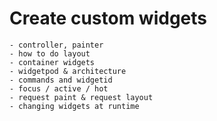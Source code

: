 # Create custom widgets

    - controller, painter
    - how to do layout
    - container widgets
    - widgetpod & architecture
    - commands and widgetid
    - focus / active / hot
    - request paint & request layout
    - changing widgets at runtime
